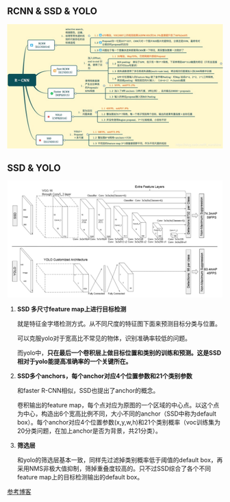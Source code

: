 ## **RCNN & SSD & YOLO**
![](img/总结.png)

## **SSD & YOLO**
![](img/SSD&YOLO.jpg)

1. **SSD 多尺寸feature map上进行目标检测**

    就是特征金字塔检测方式。从不同尺度的特征图下面来预测目标分类与位置。

    可以克服yolo对于宽高比不常见的物体，识别准确率较低的问题。

    而yolo中，**只在最后一个卷积层上做目标位置和类别的训练和预测。这是SSD相对于yolo能提高准确率的一个关键所在。**

2. **SSD多个anchors，每个anchor对应4个位置参数和21个类别参数**
    
    和faster R-CNN相似，SSD也提出了anchor的概念。

    卷积输出的feature map，每个点对应为原图的一个区域的中心点。以这个点为中心，构造出6个宽高比例不同，大小不同的anchor（SSD中称为default box）。每个anchor对应4个位置参数(x,y,w,h)和21个类别概率（voc训练集为20分类问题，在加上anchor是否为背景，共21分类）。

3. **筛选层**
    
    和yolo的筛选层基本一致，同样先过滤掉类别概率低于阈值的default box，再采用NMS非极大值抑制，筛掉重叠度较高的。只不过SSD综合了各个不同feature map上的目标检测输出的default box。

[参考博客](https://blog.csdn.net/zhangyuexiang123/article/details/99828692)